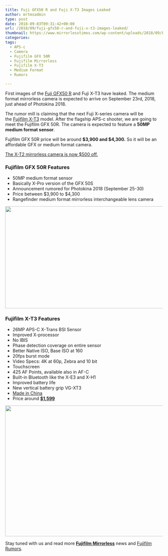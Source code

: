 ```yaml
---
title: Fuji GFX50 R and Fuji X-T3 Images Leaked
author: mrtmsadmin
type: post
date: 2018-09-03T09:31:42+00:00
url: /2018/09/fuji-gfx50-r-and-fuji-x-t3-images-leaked/
thumbnail: https://www.mirrorlesstimes.com/wp-content/uploads/2018/09/Fuji-X-T3-mirrorless-camera.jpg
categories:
tags:
  - APS-c
  - Camera
  - Fujifilm GFX 50R
  - Fujifilm Mirrorless
  - Fujifilm X-T3
  - Medium Format
  - Rumors

---
```

First images of the <span class="s1"><a href="https://www.mirrorlesstimes.com/tags/fujifilm-gfx-50r/" target="_blank" rel="noopener">Fuji GFX50 R</a> and Fuji X-T3 have leaked. The medium format mirrorless camera is expected to arrive on September 23rd, 2018, just ahead of Photokina 2018.</span>

The rumor mill is claiming that the next Fuji X-series camera will be the [Fujifilm X-T3][1] model. After the flagship APS-c shooter, we are going to meet the Fujifilm GFX 50R. The camera is expected to feature a **50MP medium format sensor**.

Fujifilm GFX 50R price will be around **$3,900 and $4,300.** So it will be an affordable GFX or medium format camera.

<div class="" data-block="true" data-editor="984hj" data-offset-key="9u24-0-0">
  <div class="_1mf _1mj" data-offset-key="9u24-0-0">
    <span data-offset-key="9u24-0-0"><a href="https://www.adorama.com/ifjxt2.html?kbid=68292" target="_blank" rel="noopener">The X-T2 mirrorless camera is now $500 off.</a></span>
  </div>
</div>

<!--more-->

### Fujifilm GFX 50R Features

  * 50MP medium format sensor
  * Basically X-Pro version of the GFX 50S
  * Announcement rumored for Photokina 2018 (September 25-30)
  * Price between $3,900 to $4,300
  * Rangefinder medium format mirrorless interchangeable lens camera

[<img class="aligncenter size-full wp-image-2281" src="https://i0.wp.com/www.mirrorlesstimes.com/wp-content/uploads/2018/09/Fujifilm-GFX-50r.jpg?resize=600%2C327&#038;ssl=1" alt="" width="600" height="327" srcset="https://i0.wp.com/www.mirrorlesstimes.com/wp-content/uploads/2018/09/Fujifilm-GFX-50r.jpg?w=900&ssl=1 900w, https://i0.wp.com/www.mirrorlesstimes.com/wp-content/uploads/2018/09/Fujifilm-GFX-50r.jpg?resize=470%2C256&ssl=1 470w, https://i0.wp.com/www.mirrorlesstimes.com/wp-content/uploads/2018/09/Fujifilm-GFX-50r.jpg?resize=768%2C418&ssl=1 768w" sizes="(max-width: 600px) 100vw, 600px" data-recalc-dims="1" />][2]

### Fujifilm X-T3 Features

  * 26MP APS-C X-<wbr />Trans BSI Sensor
  * Improved X-processor
  * No IBIS
  * Phase detection coverage on entire sensor
  * Better Native ISO, Base ISO at 160
  * 20fps burst mode
  * <span class="s1">Video Specs: 4K at 60p, Zebra and 10 bit</span>
  * Touchscreen
  * <span class="s1">425 AF Points, available also in AF-C</span>
  * Built-in Bluetooth like the X-E3 and X-H1
  * Improved battery life
  * New vertical battery grip VG-XT3
  * [Made in China][3]
  * Price around **<a href="http://amzn.to/2ED06ej" target="_blank" rel="nofollow noopener noreferrer" data-amzn-asin="B00GORMJTI">$1,599</a>**

[<img class="aligncenter size-full wp-image-2282" src="https://i0.wp.com/www.mirrorlesstimes.com/wp-content/uploads/2018/09/Fuji-X-T3-mirrorless-camera-1.jpg?resize=600%2C419&#038;ssl=1" alt="" width="600" height="419" srcset="https://i0.wp.com/www.mirrorlesstimes.com/wp-content/uploads/2018/09/Fuji-X-T3-mirrorless-camera-1.jpg?w=800&ssl=1 800w, https://i0.wp.com/www.mirrorlesstimes.com/wp-content/uploads/2018/09/Fuji-X-T3-mirrorless-camera-1.jpg?resize=430%2C300&ssl=1 430w, https://i0.wp.com/www.mirrorlesstimes.com/wp-content/uploads/2018/09/Fuji-X-T3-mirrorless-camera-1.jpg?resize=768%2C536&ssl=1 768w" sizes="(max-width: 600px) 100vw, 600px" data-recalc-dims="1" />][4]

Stay tuned with us and read more [**Fujifilm Mirrorless**][5] news and <a href="https://www.dailycameranews.com/tag/fujifilm-rumors/" target="_blank" rel="noopener">Fujifilm Rumors</a>.

 [1]: https://www.mirrorlesstimes.com/tags/fujifilm-x-t3/
 [2]: https://i0.wp.com/www.mirrorlesstimes.com/wp-content/uploads/2018/09/Fujifilm-GFX-50r.jpg?ssl=1
 [3]: https://www.dailycameranews.com/2018/07/fujifilm-x-t3-camera-officially-registered-online/
 [4]: https://i0.wp.com/www.mirrorlesstimes.com/wp-content/uploads/2018/09/Fuji-X-T3-mirrorless-camera-1.jpg?ssl=1
 [5]: https://www.mirrorlesstimes.com/tags/fujifilm-mirrorless/